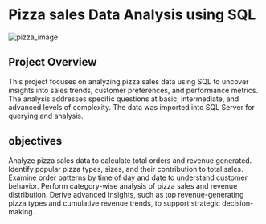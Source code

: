 # Pizza sales Data Analysis using SQL
![pizza_image](https://cdn.mavenanalytics.io/public/profile/c861d330-0041-701c-3520-ca1989a3cbcc/projects/1.jpg)
## Project Overview
This project focuses on analyzing pizza sales data using SQL to uncover insights into sales trends, customer preferences, and performance metrics. The analysis addresses specific questions at basic, intermediate, and advanced levels of complexity. The data was imported into SQL Server for querying and analysis.
## objectives
Analyze pizza sales data to calculate total orders and revenue generated.
Identify popular pizza types, sizes, and their contribution to total sales.
Examine order patterns by time of day and date to understand customer behavior.
Perform category-wise analysis of pizza sales and revenue distribution.
Derive advanced insights, such as top revenue-generating pizza types and cumulative revenue trends, to support strategic decision-making.
